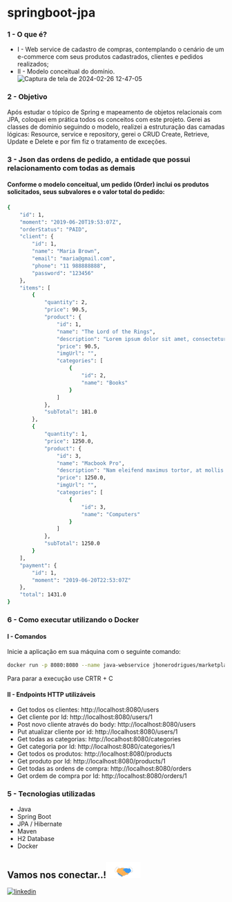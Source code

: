 # springboot-jpa

### 1 - O que é?
- I - Web service de cadastro de compras, contemplando o cenário de um e-commerce com seus produtos cadastrados, clientes e pedidos realizados;
- II - Modelo conceitual do domínio.
![Captura de tela de 2024-02-26 12-47-05](https://github.com/JhoneRodrigues/springboot-jpa/assets/110574688/f7957f21-47e3-4f68-8c7f-68aae5f99a0c)


### 2 - Objetivo
Após estudar o tópico de Spring e mapeamento de objetos relacionais com JPA, coloquei em prática todos os conceitos com este projeto. Gerei as classes de dominio seguindo o modelo, realizei a estruturação das camadas lógicas: Resource, service e repository, gerei o CRUD Create, Retrieve, Update e Delete e por fim fiz o tratamento de exceções.

### 3 - Json das ordens de pedido, a entidade que possui relacionamento com todas as demais

#### Conforme o modelo conceitual, um pedido (Order) inclui os produtos solicitados, seus subvalores e o valor total do pedido:
```bash
{
    "id": 1,
    "moment": "2019-06-20T19:53:07Z",
    "orderStatus": "PAID",
    "client": {
        "id": 1,
        "name": "Maria Brown",
        "email": "maria@gmail.com",
        "phone": "11 988888888",
        "password": "123456"
    },
    "items": [
        {
            "quantity": 2,
            "price": 90.5,
            "product": {
                "id": 1,
                "name": "The Lord of the Rings",
                "description": "Lorem ipsum dolor sit amet, consectetur.",
                "price": 90.5,
                "imgUrl": "",
                "categories": [
                    {
                        "id": 2,
                        "name": "Books"
                    }
                ]
            },
            "subTotal": 181.0
        },
        {
            "quantity": 1,
            "price": 1250.0,
            "product": {
                "id": 3,
                "name": "Macbook Pro",
                "description": "Nam eleifend maximus tortor, at mollis.",
                "price": 1250.0,
                "imgUrl": "",
                "categories": [
                    {
                        "id": 3,
                        "name": "Computers"
                    }
                ]
            },
            "subTotal": 1250.0
        }
    ],
    "payment": {
        "id": 1,
        "moment": "2019-06-20T22:53:07Z"
    },
    "total": 1431.0
}
```

### 6 - Como executar utilizando o Docker
#### I - Comandos
Inicie a aplicação em sua máquina com o seguinte comando:
```bash
docker run -p 8080:8080 --name java-webservice jhonerodrigues/marketplace:0.0.2-SNAPSHOT 
```
Para parar a execução use CRTR + C
#### II - Endpoints HTTP utilizáveis
- Get todos os clientes: http://localhost:8080/users
- Get cliente por Id: http://localhost:8080/users/1
- Post novo cliente através do body: http://localhost:8080/users
- Put atualizar cliente por id: http://localhost:8080/users/1
- Get todas as categorias: http://localhost:8080/categories
- Get categoria por Id: http://localhost:8080/categories/1
- Get todos os produtos: http://localhost:8080/products
- Get produto por Id: http://localhost:8080/products/1
- Get todas as ordens de compra: http://localhost:8080/orders
- Get ordem de compra por Id: http://localhost:8080/orders/1

### 5 - Tecnologias utilizadas
<ul>
  <li>Java</li>
  <li>Spring Boot</li>
  <li>JPA / Hibernate</li>
  <li>Maven</li>
  <li>H2 Database</li>
  <li>Docker</li>
</ul>

## <b> Vamos nos conectar..!</b><img src="https://github.com/0xAbdulKhalid/0xAbdulKhalid/raw/main/assets/mdImages/handshake.gif" width ="80">
<a href="https://www.linkedin.com/in/jhonerodrigues/" target="_blank">
<img src="https://img.shields.io/badge/linkedin:  jhone rodrigues-%2300acee.svg?color=405DE6&style=for-the-badge&logo=linkedin&logoColor=white" alt=linkedin style="margin-bottom: 5px;"/>
</a>
